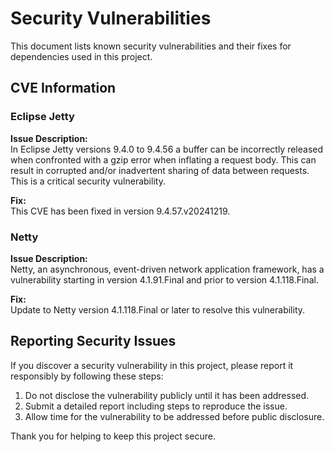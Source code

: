 # Security Vulnerabilities

This document lists known security vulnerabilities and their fixes for dependencies used in this project.

## CVE Information

### Eclipse Jetty

**Issue Description:**  
In Eclipse Jetty versions 9.4.0 to 9.4.56 a buffer can be incorrectly released when confronted with a gzip error when inflating a request body. This can result in corrupted and/or inadvertent sharing of data between requests. This is a critical security vulnerability.

**Fix:**  
This CVE has been fixed in version 9.4.57.v20241219.

### Netty

**Issue Description:**  
Netty, an asynchronous, event-driven network application framework, has a vulnerability starting in version 4.1.91.Final and prior to version 4.1.118.Final.

**Fix:**  
Update to Netty version 4.1.118.Final or later to resolve this vulnerability.

## Reporting Security Issues

If you discover a security vulnerability in this project, please report it responsibly by following these steps:

1. Do not disclose the vulnerability publicly until it has been addressed.
2. Submit a detailed report including steps to reproduce the issue.
3. Allow time for the vulnerability to be addressed before public disclosure.

Thank you for helping to keep this project secure.